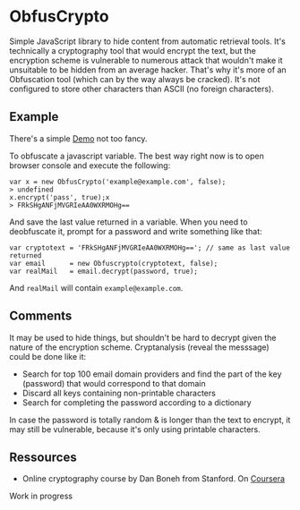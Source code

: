 # ObfusCrypto

Simple  JavaScript library  to hide  content from  automatic retrieval
tools. It's  technically a  cryptography tool  that would  encrypt the
text, but the encryption scheme  is vulnerable to numerous attack that
wouldn't   make  it   unsuitable  to   be  hidden   from  an   average
hacker. That's why it's more of  an Obfuscation tool (which can by the
way always be cracked). It's  not configured to store other characters
than ASCII (no foreign characters).

## Example
There's a simple [Demo](http://etienne.cc/obfucrypto/) not too fancy.

To obfuscate a javascript variable. The  best way right now is to open
browser console and execute the following:

    var x = new ObfusCrypto('example@example.com', false);
    > undefined
    x.encrypt('pass', true);x
    > FRkSHgANFjMVGRIeAA0WXRMOHg==

And  save the  last value  returned in  a variable.  When you  need to
deobfuscate it, prompt for a password and write something like that:

    var cryptotext = 'FRkSHgANFjMVGRIeAA0WXRMOHg=='; // same as last value returned
    var email      = new Obfuscrypto(cryptotext, false);
    var realMail   = email.decrypt(password, true); 

And `realMail` will contain `example@example.com`.

## Comments

 It may be used to hide things, but shouldn't be hard to decrypt given
the  nature  of  the  encryption  scheme.  Cryptanalysis  (reveal  the
messsage) could be done like it:

* Search for top  100 email domain providers and find  the part of the
  key (password) that would correspond to that domain
* Discard all keys containing non-printable characters
* Search for completing the password according to a dictionary

In case the password is totally random & is longer than the text to
encrypt, it may still be vulnerable, because it's only using printable
characters.

## Ressources
* Online cryptography course by Dan Boneh from Stanford. On [Coursera](https://www.coursera.org/course/crypto) 


Work in progress
